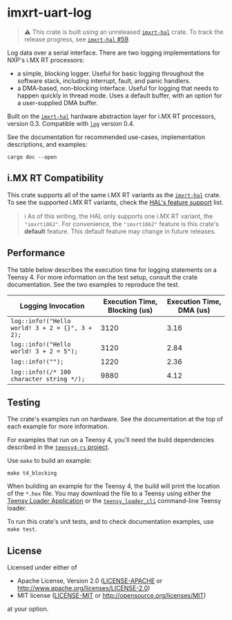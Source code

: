 # imxrt-uart-log

> :warning: This crate is built using an unreleased [`imxrt-hal`] crate. To track the release progress, see [`imxrt-hal` #59](https://github.com/imxrt-rs/imxrt-rs/issues/59).

Log data over a serial interface. There are two logging implementations for NXP's i.MX RT processors:

- a simple, blocking logger. Useful for basic logging throughout the software stack, including interrupt, fault, and panic handlers.
- a DMA-based, non-blocking interface. Useful for logging that needs to happen quickly in thread mode. Uses a default buffer, with an option for a user-supplied DMA buffer.

Built on the [`imxrt-hal`] hardware abstraction layer for i.MX RT processors, version 0.3. Compatible with [`log`] version 0.4.

[`imxrt-hal`]: https://crates.io/crates/imxrt-hal
[`log`]: https://crates.io/crates/log

See the documentation for recommended use-cases, implementation descriptions, and examples:

```
cargo doc --open
```

## i.MX RT Compatibility

This crate supports all of the same i.MX RT variants as the [`imxrt-hal`] crate. To see the supported i.MX RT variants, check the [HAL's feature support](https://github.com/imxrt-rs/imxrt-rs#hal) list.

> :information_source: As of this writing, the HAL only supports one i.MX RT variant, the `"imxrt1062"`. For convenience, the `"imxrt1062"` feature is this crate's **default** feature. This default feature may change in future releases.

## Performance

The table below describes the execution time for logging statements on a Teensy 4. For more information on the test setup, consult the crate documentation. See the two examples to reproduce the test.

| Logging Invocation                                    | Execution Time, Blocking (us) | Execution Time, DMA (us) |
| ----------------------------------------------------- | ----------------------------- | ------------------------ |
| `log::info!("Hello world! 3 + 2 = {}", 3 + 2);`       | 3120                          | 3.16                     |
| `log::info!("Hello world! 3 + 2 = 5");`               | 3120                          | 2.84                     |
| `log::info!("");`                                     | 1220                          | 2.36                     |
| `log::info!(/* 100 character string */);`             | 9880                          | 4.12                     |

## Testing

The crate's examples run on hardware. See the documentation at the top of each example for more information.

For examples that run on a Teensy 4, you'll need the build dependencies described in the [`teensy4-rs` project](https://github.com/mciantyre/teensy4-rs#dependencies).

Use `make` to build an example:

```
make t4_blocking
```

When building an example for the Teensy 4, the build will print the location of the `*.hex` file. You may download the file to a Teensy using either the [Teensy Loader Application](https://www.pjrc.com/teensy/loader.html) or the [`teensy_loader_cli`](https://github.com/PaulStoffregen/teensy_loader_cli) command-line Teensy loader.

To run this crate's unit tests, and to check documentation examples, use `make test`.

## License

Licensed under either of

- Apache License, Version 2.0 ([LICENSE-APACHE](LICENSE-APACHE) or
  http://www.apache.org/licenses/LICENSE-2.0)
- MIT license ([LICENSE-MIT](LICENSE-MIT) or http://opensource.org/licenses/MIT)

at your option.
